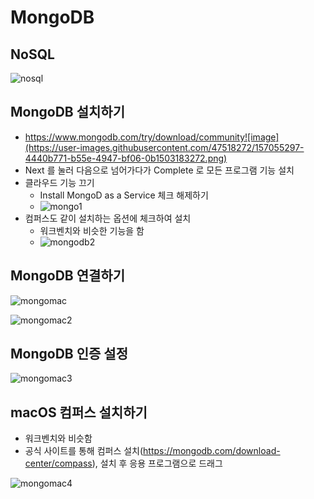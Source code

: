 # MongoDB

## NoSQL

![nosql](https://user-images.githubusercontent.com/47518272/157055224-5f261124-dc83-4c62-ad75-400d16e4be74.png)

## MongoDB 설치하기

- https://www.mongodb.com/try/download/community![image](https://user-images.githubusercontent.com/47518272/157055297-4440b771-b55e-4947-bf06-0b1503183272.png)
- Next 를 눌러 다음으로 넘어가다가 Complete 로 모든 프로그램 기능 설치
- 클라우드 기능 끄기
  - Install MongoD as a Service 체크 해제하기
  - ![mongo1](https://user-images.githubusercontent.com/47518272/157055529-d4703b95-dffb-478b-9e0b-e47c2a2d9014.png)
- 컴퍼스도 같이 설치하는 옵션에 체크하여 설치
  - 워크벤치와 비슷한 기능을 함
  - ![mongodb2](https://user-images.githubusercontent.com/47518272/157055680-5143df4f-88a8-4acc-aea0-91f9ab7d0bb4.png)

## MongoDB 연결하기

![mongomac](https://user-images.githubusercontent.com/47518272/157056128-f14dc998-0df6-4525-83eb-11204d0f3fc7.png)

![mongomac2](https://user-images.githubusercontent.com/47518272/157056318-5935c2cf-319d-4d3e-ab1d-cb8db8b3d844.png)

## MongoDB 인증 설정

![mongomac3](https://user-images.githubusercontent.com/47518272/157056447-dc0bda20-def3-4b08-9247-f54e64d212f0.png)

## macOS 컴퍼스 설치하기

- 워크벤치와 비슷함
- 공식 사이트를 통해 컴퍼스 설치(https://mongodb.com/download-center/compass), 설치 후 응용 프로그램으로 드래그

![mongomac4](https://user-images.githubusercontent.com/47518272/157056632-bdd1564d-3270-47ea-9be4-12e270199e13.png)
